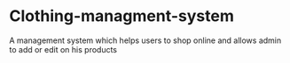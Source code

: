 # Clothing-managment-system
A management system which helps users to shop online and allows admin to add or edit on  his products
